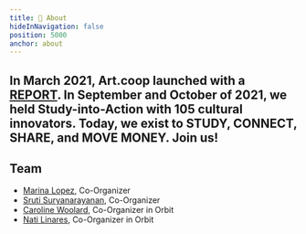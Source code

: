```yaml
---
title: 🍃 About
hideInNavigation: false
position: 5000
anchor: about
---
```


## In March 2021, Art.coop launched with a [REPORT](http://art.coop/#report). In September and October of 2021, we held Study-into-Action with 105 cultural innovators. Today, we exist to STUDY, CONNECT, SHARE, and MOVE MONEY. Join us!

## Team

- [Marina Lopez](mailto:culturaleconomywewant@gmail.com), Co-Organizer
- [Sruti Suryanarayanan](mailto:sruti@art.coop), Co-Organizer
- [Caroline Woolard](mailto:carolinewoolard@gmail.com), Co-Organizer in Orbit
- [Nati Linares](mailto:nlinares@gmail.com), Co-Organizer in Orbit
